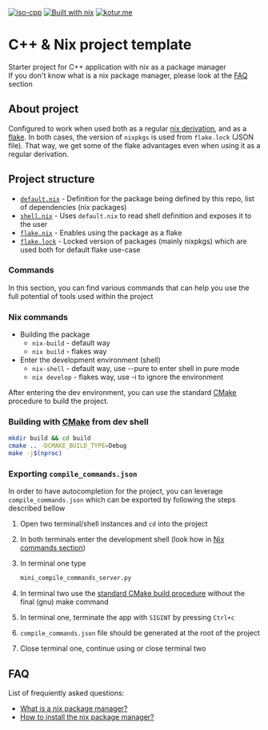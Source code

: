 [![iso-cpp](https://img.shields.io/badge/C++-blue.svg?style=flat&logo=c%2B%2B)](https://isocpp.org/)
[![Built with nix](https://img.shields.io/static/v1?logo=nixos&logoColor=white&label=&message=Built%20with%20Nix&color=41439a)](https://builtwithnix.org/)
[![kotur.me](https://img.shields.io/badge/kotur.me-author-blue)][web-kotur.me]

# C++ & Nix project template

Starter project for C++ application with nix as a package manager  
If you don't know what is a nix package manager, please look at the [FAQ](#faq) section

## About project

Configured to work when used both as a regular [nix derivation][doc-nix-derivation], and as a 
[flake][doc-nix-flake]. In both cases, the version of `nixpkgs` is used from `flake.lock` (JSON file). 
That way, we get some of the flake advantages even when using it as a regular derivation.

## Project structure

- [`default.nix`][file-default.nix] - Definition for the package being defined by this repo, list of dependencies (nix packages)
- [`shell.nix`][file-shell.nix] - Uses `default.nix` to read shell definition and exposes it to the user
- [`flake.nix`][file-flake.nix] - Enables using the package as a flake
- [`flake.lock`][file-flake.lock] - Locked version of packages (mainly nixpkgs) which are used both for default flake use-case

### Commands

In this section, you can find various commands that can help you use the full potential of tools used within the project

### Nix commands

- Building the package
  - `nix-build` - default way
  - `nix build` - flakes way
- Enter the development environment (shell)
  - `nix-shell` - default way, use --pure to enter shell in pure mode
  - `nix develop` - flakes way, use -i to ignore the environment

After entering the dev environment, you can use the standard [CMake][web-cmake] procedure to build the project. 

### Building with [CMake][web-cmake] from dev shell

```sh
mkdir build && cd build
cmake .. -DCMAKE_BUILD_TYPE=Debug
make -j$(nproc)
```
  
### Exporting `compile_commands.json`

In order to have autocompletion for the project, you can leverage `compile_commands.json` which can be exported by
following the steps described bellow

1. Open two terminal/shell instances and `cd` into the project
2. In both terminals enter the development shell (look how in [Nix commands section](#nix-commands))
3. In terminal one type

   ```sh
   mini_compile_commands_server.py
   ```

4. In terminal two use the [standard CMake build procedure](#building-with-cmake-from-dev-shell)
without the final (gnu) make command
5. In terminal one, terminate the app with `SIGINT` by pressing `Ctrl+c`
6. `compile_commands.json` file should be generated at the root of the project
7. Close terminal one, continue using or close terminal two

## FAQ

List of frequiently asked questions:

- [What is a nix package manager?][doc-nix-manual]
- [How to install the nix package manager?][web-nix-install]

[doc-nix-manual]: https://nixos.org/manual/nix/stable/
[web-nix-install]: https://nixos.org/download.html#download-nix
[doc-nix-derivation]: https://nixos.org/manual/nix/stable/language/derivations.html
[doc-nix-flake]: https://nixos.wiki/wiki/Flakes
[file-default.nix]: ./default.nix
[file-shell.nix]: ./shell.nix
[file-flake.nix]: ./flake.nix
[file-flake.lock]: ./flake.lock
[web-cmake]: https://cmake.org/
[web-kotur.me]: https://kotur.me
